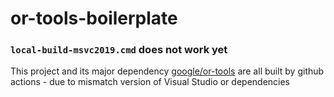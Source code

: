 or-tools-boilerplate
====================
### `local-build-msvc2019.cmd` does not work yet
This project and its major dependency [google/or-tools](https://github.com/google/or-tools) are all built by github actions -  due to mismatch version of Visual Studio or dependencies
